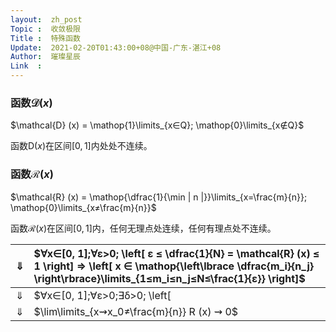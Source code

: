 ```yaml
---
layout:  zh_post
Topic :  收敛极限
Title :  特殊函数
Update:  2021-02-20T01:43:00+08@中国-广东-湛江+08
Author:  璀璨星辰
Link  :
---
```


### 函数$\mathcal{D} (x)$

$\mathcal{D} (x) = \mathop{1}\limits_{x∈Q}; \mathop{0}\limits_{x∉Q}$

函数$\mathrm{D} (x)$在区间$[0, 1]$内处处不连续。

### 函数$\mathcal{R} (x)$

$\mathcal{R} (x) = \mathop{\dfrac{1}{\min | n |}}\limits_{x=\frac{m}{n}}; \mathop{0}\limits_{x≠\frac{m}{n}}$

函数$\mathcal{R} (x)$在区间$[0, 1]$内，任何无理点处连续，任何有理点处不连续。

| $⇓$  | $∀x∈[0, 1];∀ε>0; \left[ ε ≤ \dfrac{1}{N} = \mathcal{R} (x) ≤ 1 \right] ⇒ \left[ x ∈ \mathop{\left\lbrace \dfrac{m_i}{n_j}  \right\rbrace}\limits_{1≤m_i≤n_j≤N≤\frac{1}{ε}} \right]$ |
| :--: | :----------------------------------------------------------- |
| $⇓$  | $∀x∈[0, 1];∀ε>0;∃δ>0; \left[ | x - x_0 | < δ = \min \left\lbrace \dfrac{m_i}{n_j} \right\rbrace \right] ⇒ \left[ \left| \mathop{\mathcal{R} (x)} - \mathop{\mathcal{R} (x_0)}\limits_{x_0≠\frac{m}{n}} \right| \mathop{==}\limits_{N<n} \left| \mathop{\dfrac{1}{n}}\limits_{x=\frac{m}{n}}; \mathop{0}\limits_{x≠\frac{m}{n}} \right| < ε \right]$ |
| $⇓$  | $\lim\limits_{x⇝x_0≠\frac{m}{n}} R (x) ⇝ 0$                  |

